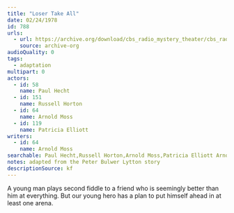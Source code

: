 ```yaml
---
title: "Loser Take All"
date: 02/24/1978
id: 788
urls: 
  - url: https://archive.org/download/cbs_radio_mystery_theater/cbs_radio_mystery_theater-0751-0800.zip/cbs_radio_mystery_theater-0751-0800%2Fcbsrmt_0788_loser_take_all.mp3
    source: archive-org
audioQuality: 0
tags: 
  - adaptation
multipart: 0
actors:  
  - id: 58
    name: Paul Hecht  
  - id: 151
    name: Russell Horton  
  - id: 64
    name: Arnold Moss  
  - id: 119
    name: Patricia Elliott
writers:  
  - id: 64
    name: Arnold Moss
searchable: Paul Hecht,Russell Horton,Arnold Moss,Patricia Elliott Arnold Moss
notes: adapted from the Peter Bulwer Lytton story
descriptionSource: kf
---
```

A young man plays second fiddle to a friend who is seemingly better than him at everything. But our young hero has a plan to put himself ahead in at least one arena.